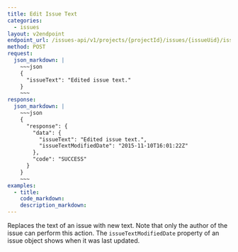 ```yaml
---
title: Edit Issue Text
categories:
  - issues
layout: v2endpoint
endpoint_url: /issues-api/v1/projects/{projectId}/issues/{issueUid}/issueText 
method: POST
request:
  json_markdown: |
    ~~~json
    {
      "issueText": "Edited issue text."
    }
    ~~~
response:
  json_markdown: |
    ~~~json
    {
      "response": {
        "data": {
          "issueText": "Edited issue text.",
          "issueTextModifiedDate": "2015-11-10T16:01:22Z"
        },
        "code": "SUCCESS"
      }
    }
    ~~~
examples:
  - title:
    code_markdown:
    description_markdown:
---
```


Replaces the text of an issue with new text. Note that only the author of the issue can perform this action. The `issueTextModifiedDate` property of an issue object shows when it was last updated.